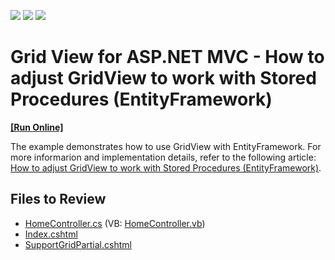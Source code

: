 <!-- default badges list -->
![](https://img.shields.io/endpoint?url=https://codecentral.devexpress.com/api/v1/VersionRange/128551019/14.1.3%2B)
[![](https://img.shields.io/badge/Open_in_DevExpress_Support_Center-FF7200?style=flat-square&logo=DevExpress&logoColor=white)](https://supportcenter.devexpress.com/ticket/details/E3355)
[![](https://img.shields.io/badge/📖_How_to_use_DevExpress_Examples-e9f6fc?style=flat-square)](https://docs.devexpress.com/GeneralInformation/403183)
<!-- default badges end -->

# Grid View for ASP.NET MVC - How to adjust GridView to work with Stored Procedures (EntityFramework)
<!-- run online -->
**[[Run Online]](https://codecentral.devexpress.com/e3355/)**
<!-- run online end -->

The example demonstrates how to use GridView with EntityFramework. For more informarion and implementation details, refer to the following article: [How to adjust GridView to work with Stored Procedures (EntityFramework)](https://supportcenter.devexpress.com/ticket/details/k18520/how-to-adjust-gridview-to-work-with-stored-procedures-entityframework).

## Files to Review

* [HomeController.cs](./CS/Controllers/HomeController.cs) (VB: [HomeController.vb](./VB/Controllers/HomeController.vb))
* [Index.cshtml](./CS/Views/Home/Index.cshtml)
* [SupportGridPartial.cshtml](./CS/Views/Home/SupportGridPartial.cshtml)
